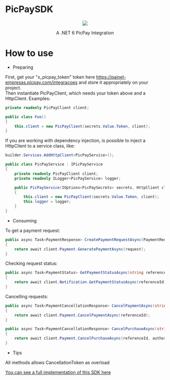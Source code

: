 # PicPaySDK

<p align="center">
  <img src="https://i.imgur.com/UHsNCKK.png" />
</p>

<p align="center">A .NET 6 PicPay Integration</p>

# How to use

* Preparing

First, get your "x_picpay_token" token here https://painel-empresas.picpay.com/integracoes and store it appropriately on your project.</br>
Then instantiate PicPayClient, which needs your token above and a HttpClient. Examples:
``` C#
private readonly PicPayClient client;

public class Foo()
{
    this.client = new PicPayClient(secrets.Value.Token, client);
}
```

If you are working with dependency injection, is possible to inject a HttpClient to a service class, like:
``` C#
builder.Services.AddHttpClient<PicPayService>();
```

``` C#
public class PicPayService : IPicPayService
{
    private readonly PicPayClient client;
    private readonly ILogger<PicPayService> logger;

    public PicPayService(IOptions<PicPaySecrets> secrets, HttpClient client, ILogger<PicPayService> logger)
    {
        this.client = new PicPayClient(secrets.Value.Token, client);
        this.logger = logger;
    }
}
```

* Consuming

To get a payment request:
``` C#
public async Task<PaymentResponse> CreatePaymentRequestAsync(PaymentRequest request)
{
    return await client.Payment.GeneratePaymentAsync(request);
}
```

Checking request status:
``` C#
public async Task<PaymentStatus> GetPaymentStatusAsync(string referenceId)
{
    return await client.Notification.GetPaymentStatusAsync(referenceId);
}
```

Cancelling requests:
``` C#
public async Task<PaymentCancellationResponse> CancelPaymentAsync(string referenceId)
{
    return await client.Payment.CancelPaymentAsync(referenceId);
}

public async Task<PaymentCancellationResponse> CancelPurchaseAsync(string referenceId, string authorizationId)
{
    return await client.Payment.CancelPurchaseAsync(referenceId, authorizationId);
}
```
* Tips</br>

All methods allows CancellationToken as overload</br>

[You can see a full implementation of this SDK here](https://github.com/igor-henriques/PicPayAPI/tree/master/PicPayAPI)
